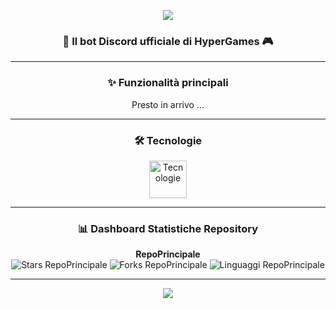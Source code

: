 <!-- Banner -->
<p align="center">
  <img src="https://capsule-render.vercel.app/api?type=waving&color=0:7F00FF,100:E100FF&height=200&section=header&text=HyperGame%20Bot&fontSize=60&fontColor=ffffff&animation=fadeIn&fontAlignY=35"/>
</p>

<h3 align="center">🤖 Il bot Discord ufficiale di HyperGames 🎮</h3>

---

<!-- Funzionalità -->
<h3 align="center">✨ Funzionalità principali</h3>
<p align="center">
  Presto in arrivo ... 
</p>

---

<!-- Stack -->
<h3 align="center">🛠️ Tecnologie</h3>
<p align="center">
  <img src="https://skillicons.dev/icons?i=js,prisma" height="60" alt="Tecnologie"/>
</p>

---


<!-- Stats -->
<h3 align="center">📊 Dashboard Statistiche Repository</h3>

<p align="center">
  <!-- Stars e Forks per repo 1 -->
  <strong>RepoPrincipale</strong><br>
  <img src="https://img.shields.io/github/stars/HyperGame-org/HyperGames-Bot?style=for-the-badge&color=E100FF&logo=github&logoColor=ffffff" alt="Stars RepoPrincipale"/>
  <img src="https://img.shields.io/github/forks/HyperGame-org/HyperGames-Bot?style=for-the-badge&color=7F00FF&logo=git&logoColor=ffffff" alt="Forks RepoPrincipale"/>
  <img src="https://img.shields.io/github/languages/top/HyperGame-org/HyperGames-Bot?style=for-the-badge&color=ff4ddb&logo=code&logoColor=ffffff" alt="Linguaggi RepoPrincipale"/>
</p>

---

<!-- Footer -->
<p align="center">
  <img src="https://capsule-render.vercel.app/api?type=waving&color=0:7F00FF,100:E100FF&height=100&section=footer"/>
</p>
